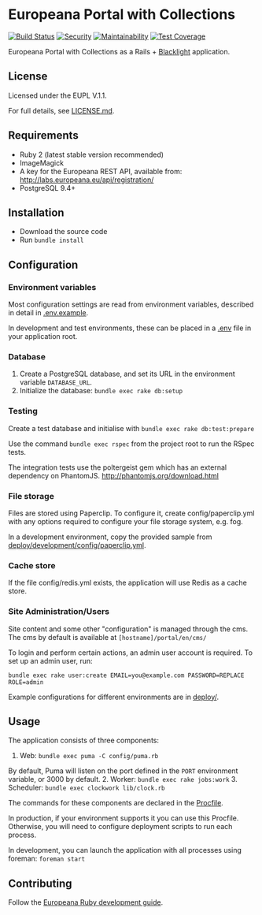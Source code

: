 # Europeana Portal with Collections

[![Build Status](https://travis-ci.org/europeana/europeana-portal-collections.svg?branch=develop)](https://travis-ci.org/europeana/europeana-portal-collections) [![Security](https://hakiri.io/github/europeana/europeana-portal-collections/develop.svg)](https://hakiri.io/github/europeana/europeana-portal-collections/develop) [![Maintainability](https://api.codeclimate.com/v1/badges/8510097c5de246ac62f9/maintainability)](https://codeclimate.com/github/europeana/europeana-portal-collections/maintainability) [![Test Coverage](https://api.codeclimate.com/v1/badges/8510097c5de246ac62f9/test_coverage)](https://codeclimate.com/github/europeana/europeana-portal-collections/test_coverage)

Europeana Portal with Collections as a Rails + 
[Blacklight](https://github.com/projectblacklight/blacklight) application.

## License

Licensed under the EUPL V.1.1.

For full details, see [LICENSE.md](LICENSE.md).

## Requirements

* Ruby 2 (latest stable version recommended)
* ImageMagick
* A key for the Europeana REST API, available from:
  http://labs.europeana.eu/api/registration/
* PostgreSQL 9.4+

## Installation

* Download the source code
* Run `bundle install`

## Configuration

### Environment variables

Most configuration settings are read from environment variables, described in
detail in [.env.example](.env.example).

In development and test environments, these can be placed in a 
[.env](https://github.com/bkeepers/dotenv) file in your application root.

### Database

1. Create a PostgreSQL database, and set its URL in the environment variable
  `DATABASE_URL`.
2. Initialize the database: `bundle exec rake db:setup`

### Testing

Create a test database and initialise with `bundle exec rake db:test:prepare`

Use the command `bundle exec rspec` from the project root to run the RSpec
tests.

The integration tests use the poltergeist gem which has an external dependency
on PhantomJS. http://phantomjs.org/download.html

### File storage

Files are stored using Paperclip. To configure it, create config/paperclip.yml
with any options required to configure your file storage system, e.g. fog.

In a development environment, copy the provided sample from
[deploy/development/config/paperclip.yml](deploy/development/config/paperclip.yml).

### Cache store

If the file config/redis.yml exists, the application will use Redis as a cache
store.

### Site Administration/Users

Site content and some other "configuration" is managed through the cms.
The cms by default is available at `[hostname]/portal/en/cms/`

To login and perform certain actions, an admin user account is required.
To set up an admin user, run:

`bundle exec rake user:create EMAIL=you@example.com PASSWORD=REPLACE ROLE=admin`

Example configurations for different environments are in [deploy/](deploy/).

## Usage

The application consists of three components:

1. Web: `bundle exec puma -C config/puma.rb`

  By default, Puma will listen on the port defined in the `PORT` environment
  variable, or 3000 by default.
2. Worker: `bundle exec rake jobs:work`
3. Scheduler: `bundle exec clockwork lib/clock.rb`

The commands for these components are declared in the [Procfile](Procfile).

In production, if your environment supports it you can use this Procfile.
Otherwise, you will need to configure deployment scripts to run each process.

In development, you can launch the application with all processes using foreman:
`foreman start`

## Contributing

Follow the [Europeana Ruby development guide](https://github.com/europeana/europeana-dev-guides/blob/develop/ruby.md).
